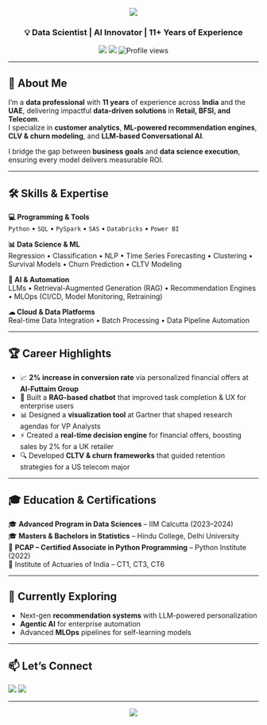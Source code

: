 <!-- Hero Banner -->
<p align="center">
  <img src="https://capsule-render.vercel.app/api?type=waving&color=0:0A66C2,100:00C4CC&height=200&section=header&text=Shweta%20Sharma&fontSize=40&fontColor=ffffff&animation=fadeIn" />
</p>

<h3 align="center">💡 Data Scientist | AI Innovator | 11+ Years of Experience</h3>
<p align="center">
  <a href="https://www.linkedin.com/in/shweta2sharma"><img src="https://img.shields.io/badge/LinkedIn-0A66C2?style=flat&logo=linkedin&logoColor=white"/></a>
  <a href="mailto:shwetasharma021090@gmail.com"><img src="https://img.shields.io/badge/Email-D14836?style=flat&logo=gmail&logoColor=white"/></a>
  <img src="https://komarev.com/ghpvc/?username=shweta-sharma&color=blue" alt="Profile views" />
</p>

---

## 🚀 About Me
I’m a **data professional** with **11 years** of experience across **India** and the **UAE**, delivering impactful **data-driven solutions** in **Retail, BFSI, and Telecom**.  
I specialize in **customer analytics**, **ML-powered recommendation engines**, **CLV & churn modeling**, and **LLM-based Conversational AI**.

I bridge the gap between **business goals** and **data science execution**, ensuring every model delivers measurable ROI.

---

## 🛠 Skills & Expertise

**💻 Programming & Tools**  
`Python` • `SQL` • `PySpark` • `SAS` • `Databricks` • `Power BI`

**📊 Data Science & ML**  
Regression • Classification • NLP • Time Series Forecasting • Clustering • Survival Models • Churn Prediction • CLTV Modeling

**🤖 AI & Automation**  
LLMs • Retrieval-Augmented Generation (RAG) • Recommendation Engines • MLOps (CI/CD, Model Monitoring, Retraining)

**☁ Cloud & Data Platforms**  
Real-time Data Integration • Batch Processing • Data Pipeline Automation

---

## 🏆 Career Highlights

- 📈 **2% increase in conversion rate** via personalized financial offers at **Al-Futtaim Group**  
- 🤖 Built a **RAG-based chatbot** that improved task completion & UX for enterprise users  
- 📊 Designed a **visualization tool** at Gartner that shaped research agendas for VP Analysts  
- ⚡ Created a **real-time decision engine** for financial offers, boosting sales by 2% for a UK retailer  
- 🔍 Developed **CLTV & churn frameworks** that guided retention strategies for a US telecom major

---

## 🎓 Education & Certifications

🎓 **Advanced Program in Data Sciences** – IIM Calcutta (2023–2024)  
🎓 **Masters & Bachelors in Statistics** – Hindu College, Delhi University  
📜 **PCAP – Certified Associate in Python Programming** – Python Institute (2022)  
📜 Institute of Actuaries of India – CT1, CT3, CT6  

---

## 🌱 Currently Exploring
- Next-gen **recommendation systems** with LLM-powered personalization  
- **Agentic AI** for enterprise automation  
- Advanced **MLOps** pipelines for self-learning models  

---

## 📫 Let’s Connect
<p align="left">
  <a href="https://www.linkedin.com/in/shweta2sharma"><img src="https://img.shields.io/badge/LinkedIn-0A66C2?style=flat-square&logo=linkedin&logoColor=white"/></a>
  <a href="mailto:shwetasharma021090@gmail.com"><img src="https://img.shields.io/badge/Email-D14836?style=flat-square&logo=gmail&logoColor=white"/></a>
</p>

---

<!-- Footer Banner -->
<p align="center">
  <img src="https://capsule-render.vercel.app/api?type=waving&color=0:0A66C2,100:00C4CC&height=120&section=footer"/>
</p>
